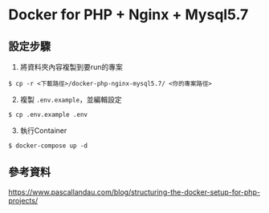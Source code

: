 # Docker for PHP + Nginx + Mysql5.7

## 設定步驟

1. 將資料夾內容複製到要run的專案
```
$ cp -r <下載路徑>/docker-php-nginx-mysql5.7/ <你的專案路徑>
```

2. 複製 `.env.example`，並編輯設定
```
$ cp .env.example .env
```

3. 執行Container
```
$ docker-compose up -d
```

## 參考資料
https://www.pascallandau.com/blog/structuring-the-docker-setup-for-php-projects/